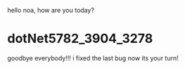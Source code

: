 hello noa, how are you today?
# dotNet5782_3904_3278
goodbye everybody!!!
i fixed the last bug now its your turn!
